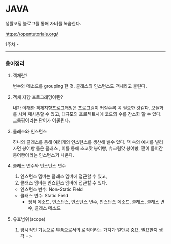 # JAVA

생활코딩 블로그를 통해 자바를 복습한다.

https://opentutorials.org/



1주차 - 

---

### 용어정리

1. 객체란?

   변수와 메소드를 grouping 한 것. 클래스와 인스턴스도 객체라고 불린다.

   

2. 객체 지향 프로그래밍이란?

   내가 이해한 객체지향프로그래밍은 프로그램이 커질수록 꼭 필요한 것같다. 모듈화를 시켜 재사용할 수 있고, 대규모의 프로젝트시에 코드의 수를 간소화 할 수 있다. 그룹핑이라는 단어가 어울린다.

   

3. 클래스와 인스턴스

   하나의 클래스를 통해 여러개의 인스턴스를 생산해 낼수 있다. 책 속의 예시를 빌리자면 붕어빵 틀은 클래스 , 이를 통해 초코맛 붕어빵, 슈크림맛 붕어빵, 팥이 들어간 붕어빵이라는 인스턴스가 나온다.

   

4. 클래스 변수와 인스턴스 변수
   
   1. 인스턴스 멤버는 클래스 멤버에 접근할 수 있고,
   2. 클래스 멤버는 인스턴스 멤버에 접근할 수 있다.
   
   + 인스턴스 변수:  Non-Static Field
   + 클래스 변수: Static Field
     + 정적 메소드, 인스턴스, 인스턴스 변수, 인스턴스  메소드, 클래스, 클래스 변수, 클래스 메소드
   
5. 유효범위(scope)

   1. 암시적인 기능으로 부품으로서의 로직이라는 가치가 얼만큼 중요, 필요한지 생각 => 